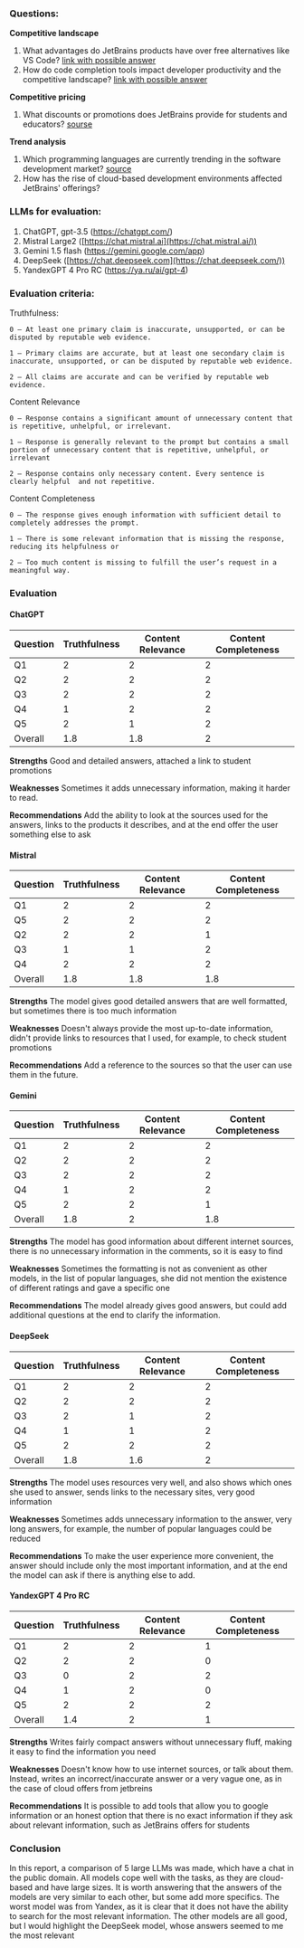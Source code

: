 ### Questions:

**Competitive landscape**

1. What advantages do JetBrains products have over free alternatives like VS Code?
   [link with possible answer](https://www.reddit.com/r/Python/comments/10jkbcc/what_are_the_benefits_of_pycharm_over_vs_code/?rdt=32912)
2. How do code completion tools impact developer productivity and the competitive landscape?
   [link with possible answer](https://github.blog/news-insights/research/survey-reveals-ais-impact-on-the-developer-experience/)
   

**Competitive pricing**

1. What discounts or promotions does JetBrains provide for students and educators? [sourse](https://www.jetbrains.com/lp/leaflets-gdc/students/)

**Trend analysis**

1. Which programming languages are currently trending in the software development market? [source](https://www.tiobe.com/tiobe-index/)
2. How has the rise of cloud-based development environments affected JetBrains' offerings?

### LLMs for evaluation:

1. ChatGPT, gpt-3.5 (https://chatgpt.com/)
2. Mistral Large2  ([https://chat.mistral.ai](https://chat.mistral.ai/))
3. Gemini 1.5 flash (https://gemini.google.com/app)
4. DeepSeek ([https://chat.deepseek.com](https://chat.deepseek.com/))
5.  YandexGPT 4 Pro RC (https://ya.ru/ai/gpt-4)

### Evaluation criteria:

Truthfulness:

    0 — At least one primary claim is inaccurate, unsupported, or can be disputed by reputable web evidence.
    
    1 — Primary claims are accurate, but at least one secondary claim is inaccurate, unsupported, or can be disputed by reputable web evidence.
    
    2 — All claims are accurate and can be verified by reputable web evidence.

Content Relevance

    0 — Response contains a significant amount of unnecessary content that is repetitive, unhelpful, or irrelevant. 
    
    1 — Response is generally relevant to the prompt but contains a small portion of unnecessary content that is repetitive, unhelpful, or irrelevant
    
    2 — Response contains only necessary content. Every sentence is clearly helpful  and not repetitive.


Content Completeness

    0 — The response gives enough information with sufficient detail to completely addresses the prompt.

    1 — There is some relevant information that is missing the response, reducing its helpfulness or 
    
    2 — Too much content is missing to fulfill the user’s request in a meaningful way. 


### Evaluation

#### ChatGPT

| Question | Truthfulness | Content Relevance | Content Completeness |
|----------|--------------|-------------------|----------------------|
| Q1       | 2            | 2                 | 2                    |
| Q2       | 2            | 2                 | 2                    |
| Q3       | 2            | 2                 | 2                    |
| Q4       | 1            | 2                 | 2                    |
| Q5       | 2            | 1                 | 2                    |
| Overall  | 1.8          | 1.8               | 2                    |

**Strengths** Good and detailed answers, attached a link to student promotions

**Weaknesses** Sometimes it adds unnecessary information, making it harder to read.

**Recommendations** Add the ability to look at the sources used for the answers, links to the products it describes, and at the end offer the user something else to ask

#### Mistral

| Question | Truthfulness | Content Relevance | Content Completeness |
|----------|--------------|-------------------|----------------------|
| Q1       | 2            | 2                 | 2                    |
| Q5       | 2            | 2                 | 2                    |
| Q2       | 2            | 2                 | 1                    |
| Q3       | 1            | 1                 | 2                    |
| Q4       | 2            | 2                 | 2                    |
| Overall  | 1.8          | 1.8               | 1.8                  |

**Strengths** The model gives good detailed answers that are well formatted, but sometimes there is too much information

**Weaknesses** Doesn't always provide the most up-to-date information, didn't provide links to resources that I used, for example, to check student promotions

**Recommendations** Add a reference to the sources so that the user can use them in the future.

####  Gemini

| Question | Truthfulness | Content Relevance | Content Completeness |
|----------|--------------|-------------------|----------------------|
| Q1       | 2            | 2                 | 2                    |
| Q2       | 2            | 2                 | 2                    |
| Q3       | 2            | 2                 | 2                    |
| Q4       | 1            | 2                 | 2                    |
| Q5       | 2            | 2                 | 1                    |
| Overall  | 1.8          | 2                 | 1.8                  |

**Strengths** The model has good information about different internet sources, there is no unnecessary information in the comments, so it is easy to find

**Weaknesses** Sometimes the formatting is not as convenient as other models, in the list of popular languages, she did not mention the existence of different ratings and gave a specific one

**Recommendations** The model already gives good answers, but could add additional questions at the end to clarify the information.

#### DeepSeek

| Question | Truthfulness | Content Relevance | Content Completeness |
|----------|--------------|-------------------|----------------------|
| Q1       | 2            | 2                 | 2                    |
| Q2       | 2            | 2                 | 2                    |
| Q3       | 2            | 1                 | 2                    |
| Q4       | 1            | 1                 | 2                    |
| Q5       | 2            | 2                 | 2                    |
| Overall  | 1.8          | 1.6               | 2                    |

**Strengths** The model uses resources very well, and also shows which ones she used to answer, sends links to the necessary sites, very good information

**Weaknesses** Sometimes adds unnecessary information to the answer, very long answers, for example, the number of popular languages could be reduced

**Recommendations** To make the user experience more convenient, the answer should include only the most important information, and at the end the model can ask if there is anything else to add.

#### YandexGPT 4 Pro RC

| Question | Truthfulness | Content Relevance | Content Completeness |
|----------|--------------|-------------------|----------------------|
| Q1       | 2            | 2                 | 1                    |
| Q2       | 2            | 2                 | 0                    |
| Q3       | 0            | 2                 | 2                    |
| Q4       | 1            | 2                 | 0                    |
| Q5       | 2            | 2                 | 2                    |
| Overall  | 1.4          | 2                 | 1                    |

**Strengths** Writes fairly compact answers without unnecessary fluff, making it easy to find the information you need

**Weaknesses** Doesn't know how to use internet sources, or talk about them. Instead, writes an incorrect/inaccurate answer or a very vague one, as in the case of cloud offers from jetbreins

**Recommendations** It is possible to add tools that allow you to google information or an honest option that there is no exact information if they ask about relevant information, such as JetBrains offers for students
    

### Conclusion
In this report, a comparison of 5 large LLMs was made, which have a chat in the public domain. All models cope well with the tasks, as they are cloud-based and have large sizes. It is worth answering that the answers of the models are very similar to each other, but some add more specifics. The worst model was from Yandex, as it is clear that it does not have the ability to search for the most relevant information. The other models are all good, but I would highlight the DeepSeek model, whose answers seemed to me the most relevant